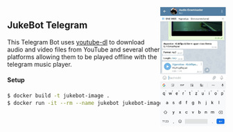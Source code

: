 <img src="preview.jpg" align="right" width="30%">

## JukeBot Telegram

This Telegram Bot uses [youtube-dl](https://youtube-dl.org/) to download audio and video files from YouTube and several other platforms allowing them to be played offline with the telegram music player.

#### Setup
```bash
$ docker build -t jukebot-image .
$ docker run -it --rm --name jukebot jukebot-image
```

